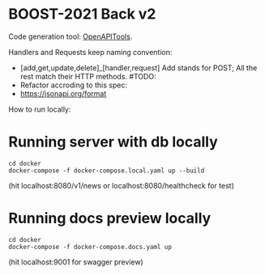 # BOOST-2021 Back v2

Code generation tool: [OpenAPITools](https://github.com/OpenAPITools/openapi-generator#overview).

Handlers and Requests keep naming convention:
- [add,get,update,delete]_[handler,request]
Add stands for POST;
All the rest match their HTTP methods.
#TODO:
- Refactor accroding to this spec:
- https://jsonapi.org/format

How to run locally:
# Running server with db locally
```
cd docker
docker-compose -f docker-compose.local.yaml up --build
```
(hit localhost:8080/v1/news or localhost:8080/healthcheck for test)

# Running docs preview locally
```
cd docker
docker-compose -f docker-compose.docs.yaml up
```
(hit localhost:9001 for swagger preview)